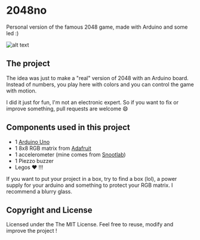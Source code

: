 2048no
======

Personal version of the famous 2048 game, made with Arduino and some led :) 

![alt text](http://vigie-benjamin.com/images/projects/2048no.gif "Live demo")


## The project
The idea was just to make a "real" version of 2048 with an Arduino board.
Instead of numbers, you play here with colors and you can control the game with motion.

I did it just for fun, I'm not an electronic expert. So if you want to fix or improve something, pull requests are welcome :smile:



## Components used in this project
  * 1 [Arduino Uno](http://store.arduino.cc/index.php?main_page=product_info&cPath=11&products_id=195)
  * 1 8x8 RGB matrix from [Adafruit](http://www.adafruit.com/product/1487)
  * 1 accelerometer (mine comes from [Snootlab](http://snootlab.fr/adafruit/380-adxl335-accelerometre-3-axes-5v-3g.html))
  * 1 Piezzo buzzer
  * Legos :heart: !!!
  
If you want to put your project in a box, try to find a box (lol), a power supply for your arduino and something to protect your RGB matrix. I recommend a blurry glass.


## Copyright and License

Licensed under the The MIT License. Feel free to reuse, modify and improve the project !
